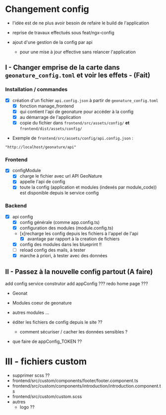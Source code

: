 # Changement config

- l'idée est de ne plus avoir besoin de refaire le build de l'application 

- reprise de travaux effectués sous feat/ngx-config
- ajout d'une gestion de la config par api
  - pour une mise à jour effective sans relancer l'application  

## I - Changer emprise de la carte dans `geonature_config.toml` et voir les effets - (Fait)

### Installation / commandes

- [x] création d'un fichier `api.config.json` à partir de `geonature_config.toml`
  - [x] fonction manage_frontend 
  - [x] qui contient l'api de geonature pour accéder à la config 
  - [x] au démarrage de l'application
  - [x] copie du fichier dans `frontend/src/assets/config/` **et** `frontend/dist/assets/config/` 

- Exemple de `frontend/src/assets/config/api.config.json` :
```
"http://localhost/geonature/api"

```

### Frontend

- [x] configModule
  - [x] charge le fichier avec url API GeoNature
  - [x] appelle l'api de config
  - [x] toute la config (application et modules (indexés par module_code)) est disponible depuis le service config

### Backend

- [x] api config
  - [x] config générale (comme app.config.ts)
  - [x] configuration des modules (module.config.ts)
  - [x]recharge les config depuis les fichiers à l'appel de l'api
    - [x] avantage par rapport à la creation de fichiers
  - [x] config des modules dans les blueprint !!
  - [ ] reload config des mails, à tester
  - [x] marche à priori, à tester avec des données 
## II - Passez à la nouvelle config partout (A faire)

add config service construtor
add appConfig ???
redo home page ???

- Geonat 
- Modules coeur de geonature
- autres modules ...
- éditer les fichiers de config depuis le site ??
  - comment sécuriser / cacher les données sensibles ? 

- que faire de appConfig_TOKEN ??
# III - fichiers custom

- supprimer scss ??
- frontend/src/custom/components/footer/footer.component.ts
- frontend/src/custom/components/introduction/introduction.component.ts
- frontend/src/custom/custom.scss
- autres
  - logo ?? 
